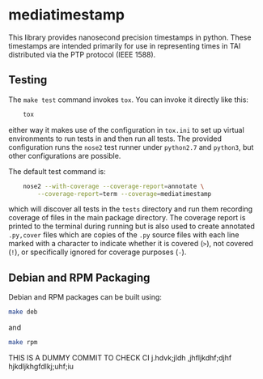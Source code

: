 # mediatimestamp

This library provides nanosecond precision timestamps in python. These
timestamps are intended primarily for use in representing times in TAI
distributed via the PTP protocol (IEEE 1588).

## Testing

The `make test` command invokes `tox`. You can invoke it directly like
this:

```bash
    tox
```

either way it makes use of the configuration in `tox.ini` to set up
virtual environments to run tests in and then run all tests. The
provided configuration runs the `nose2` test runner under `python2.7`
and `python3`, but other configurations are possible.

The default test command is:

```bash
    nose2 --with-coverage --coverage-report=annotate \
        --coverage-report=term --coverage=mediatimestamp
```

which will discover all tests in the `tests` directory and run them
recording coverage of files in the main package directory. The
coverage report is printed to the terminal during running but is also
used to create annotated `.py,cover` files which are copies of the
`.py` source files with each line marked with a character to indicate
whether it is covered (`>`), not covered (`!`), or specifically
ignored for coverage purposes (`-`).

## Debian and RPM Packaging

Debian and RPM packages can be built using:

```bash
make deb
```

and

```bash
make rpm
```



THIS IS A DUMMY COMMIT TO CHECK CI
j.hdvk;jldh
,jhfljkdhf;djhf
hjkdljkhgfdlkj;uhf;iu
